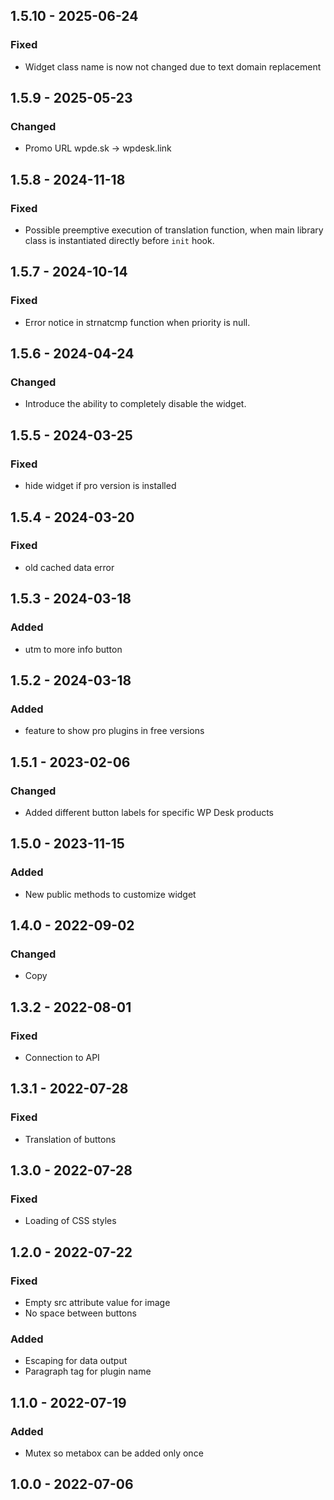 ## 1.5.10 - 2025-06-24
### Fixed
- Widget class name is now not changed due to text domain replacement

## 1.5.9 - 2025-05-23
### Changed
- Promo URL wpde.sk -> wpdesk.link

## 1.5.8 - 2024-11-18
### Fixed
- Possible preemptive execution of translation function, when main library class is instantiated directly before `init` hook.

## 1.5.7 - 2024-10-14
### Fixed
- Error notice in strnatcmp function when priority is null.

## 1.5.6 - 2024-04-24
### Changed
- Introduce the ability to completely disable the widget.

## 1.5.5 - 2024-03-25
### Fixed
- hide widget if pro version is installed

## 1.5.4 - 2024-03-20
### Fixed
- old cached data error

## 1.5.3 - 2024-03-18
### Added
- utm to more info button

## 1.5.2 - 2024-03-18
### Added
- feature to show pro plugins in free versions

## 1.5.1 - 2023-02-06
### Changed
- Added different button labels for specific WP Desk products

## 1.5.0 - 2023-11-15
### Added
- New public methods to customize widget 

## 1.4.0 - 2022-09-02
### Changed
- Copy

## 1.3.2 - 2022-08-01
### Fixed
- Connection to API

## 1.3.1 - 2022-07-28
### Fixed
- Translation of buttons

## 1.3.0 - 2022-07-28
### Fixed
- Loading of CSS styles

## 1.2.0 - 2022-07-22
### Fixed
- Empty src attribute value for image
- No space between buttons
### Added
- Escaping for data output
- Paragraph tag for plugin name

## 1.1.0 - 2022-07-19
### Added
- Mutex so metabox can be added only once

## 1.0.0 - 2022-07-06
